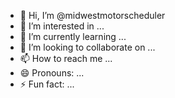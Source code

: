 - 👋 Hi, I’m @midwestmotorscheduler
- 👀 I’m interested in ...
- 🌱 I’m currently learning ...
- 💞️ I’m looking to collaborate on ...
- 📫 How to reach me ...
- 😄 Pronouns: ...
- ⚡ Fun fact: ...

<!---
midwestmotorscheduler/midwestmotorscheduler is a ✨ special ✨ repository because its `README.md` (this file) appears on your GitHub profile.
You can click the Preview link to take a look at your changes.
--->
